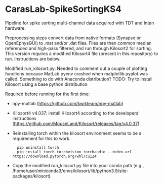 # CarasLab-SpikeSortingKS4

Pipeline for spike sorting multi-channel data acquired with TDT and Intan hardware.

Preprocessing steps convert data from native formats (Synapse or OpenEphysGUI) to .mat and/or .dat files. Files are then common median referenced and high-pass filtered, and run through Kilosort2 for sorting. 
This version requires a modified Kilosort4 file (present in this repository) to run. Instructions are below.

Modified run_kilosort.py: Needed to comment out a couple of plotting functions because MatLab pyenv crashed when matplotlib.pyplot was called. Something to do with Anaconda distribution?
TODO: Try to install Kilosort using a base python distribution

Required before running for the first time:
- npy-matlab (https://github.com/kwikteam/npy-matlab)
- Kilosort4 v4.037: install Kilosort4 according to the developers' instructions (https://github.com/MouseLand/Kilosort/releases/tag/v4.0.37).
- Reinstalling torch within the kilosort environment seems to be a requirement for this to work.
  
        pip uninstall torch
        pip install torch torchvision torchaudio --index-url https://download.pytorch.org/whl/cu124

- Copy the modified run_kilosort.py file into your conda path (e.g., /home/user/miniconda3/envs/kilosort/lib/python3.9/site-packages/kilosort)

